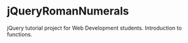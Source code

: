 # jQueryRomanNumerals
jQuery tutorial project for Web Development students. Introduction to functions.
